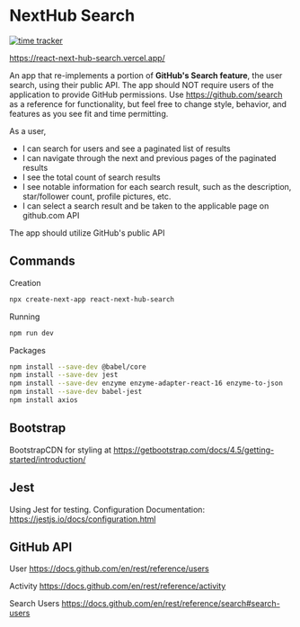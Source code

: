 # NextHub Search

[![time tracker](https://wakatime.com/badge/github/sergiogomes/react-next-hub-search.svg)](https://wakatime.com/badge/github/sergiogomes/react-next-hub-search)

<https://react-next-hub-search.vercel.app/>

An app that re-implements a portion of **GitHub's Search feature**, the user search, using their public API.
The app should NOT require users of the application to provide GitHub permissions.
Use <https://github.com/search> as a reference for functionality, but feel free to change style, behavior, and features as
you see fit and time permitting.

As a user,

- I can search for users and see a paginated list of results
- I can navigate through the next and previous pages of the paginated results
- I see the total count of search results
- I see notable information for each search result, such as the description, star/follower count, profile pictures, etc.
- I can select a search result and be taken to the applicable page on github.com API

The app should utilize GitHub's public API

## Commands

Creation

```sh
npx create-next-app react-next-hub-search
```

Running

```sh
npm run dev
```

Packages

```sh
npm install --save-dev @babel/core
npm install --save-dev jest
npm install --save-dev enzyme enzyme-adapter-react-16 enzyme-to-json
npm install --save-dev babel-jest
npm install axios
```

## Bootstrap

BootstrapCDN for styling at <https://getbootstrap.com/docs/4.5/getting-started/introduction/>

## Jest

Using Jest for testing.
Configuration Documentation: <https://jestjs.io/docs/configuration.html>

## GitHub API

User
<https://docs.github.com/en/rest/reference/users>

Activity
<https://docs.github.com/en/rest/reference/activity>

Search Users
<https://docs.github.com/en/rest/reference/search#search-users>
